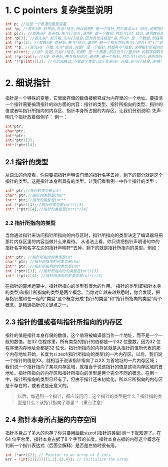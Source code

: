 # 1. C pointers 复杂类型说明
```c {.line-numbers}
int p; //这是一个普通的整型变量  
int *p; //首先从P 处开始,先与*结合,所以说明P 是一个指针,然后再与int 结合,说明指针所指向的内容的类型为int 型.所以P是一个返回整型数据的指针  
int p[3]; //首先从P 处开始,先与[]结合,说明P 是一个数组,然后与int 结合,说明数组里的元素是整型的,所以P 是一个由整型数据组成的数组  
int *p[3]; //首先从P 处开始,先与[]结合,因为其优先级比*高,所以P 是一个数组,然后再与*结合,说明数组里的元素是指针类型,然后再与int 结合,说明指针所指向的内容的类型是整型的,所以P 是一个由返回整型数据的指针所组成的数组  
int (*p)[3]; //首先从P 处开始,先与*结合,说明P 是一个指针然后再与[]结合(与"()"这步可以忽略,只是为了改变优先级),说明指针所指向的内容是一个数组,然后再与int 结合,说明数组里的元素是整型的.所以P 是一个指向由整型数据组成的数组的指针  
int **p; //首先从P 开始,先与*结合,说是P 是一个指针,然后再与*结合,说明指针所指向的元素是指针,然后再与int 结合,说明该指针所指向的元素是整型数据.由于二级指针以及更高级的指针极少用在复杂的类型中,所以后面更复杂的类型我们就不考虑多级指针了,最多只考虑一级指针.  
int p(int); //从P 处起,先与()结合,说明P 是一个函数,然后进入()里分析,说明该函数有一个整型变量的参数,然后再与外面的int 结合,说明函数的返回值是一个整型数据  
int (*p)(int); //从P 处开始,先与指针结合,说明P 是一个指针,然后与()结合,说明指针指向的是一个函数,然后再与()里的int 结合,说明函数有一个int 型的参数,再与最外层的int 结合,说明函数的返回类型是整型,所以P 是一个指向有一个整型参数且返回类型为整型的函数的指针  
int *(*p(int))[3]; //可以先跳过,不看这个类型,过于复杂从P 开始,先与()结合,说明P 是一个函数,然后进入()里面,与int 结合,说明函数有一个整型变量参数,然后再与外面的*结合,说明函数返回的是一个指针,然后到最外面一层,先与[]结合,说明返回的指针指向的是一个数组,然后再与*结合,说明数组里的元素是指针,然后再与int 结合,说明指针指向的内容是整型数据.所以P 是一个参数为一个整数据且返回一个指向由整型指针变量组成的数组的指针变量的函数.  
```
# 2. 细说指针
指针是一个特殊的变量，它里面存储的数值被解释成为内存里的一个地址。要搞清一个指针需要搞清指针的四方面的内容：指针的类型、指针所指向的类型、指针的值或者叫指针所指向的内存区、指针本身所占据的内存区。让我们分别说明.
先声明几个指针放着做例子：
例一：
```c {.line-numbers}
int*ptr;  
char*ptr;  
int**ptr;  
int(*ptr)[3];  
int*(*ptr)[4];  
```

## 2.1 指针的类型
 从语法的角度看，你只要把指针声明语句里的指针名字去掉，剩下的部分就是这个指针的类型。这是指针本身所具有的类型。让我们看看例一中各个指针的类型：
```c {.line-numbers}
int* ptr;//指针的类型是int*
char* ptr;//指针的类型是char*
int** ptr;//指针的类型是int**
int (*ptr)[3];//指针的类型是int(*)[3]
int* (*ptr)[4];//指针的类型是int*(*)[4]
```

### 2.2 指针所指向的类型
当你通过指针来访问指针所指向的内存区时，指针所指向的类型决定了编译器将把那片内存区里的内容当做什么来看待。
从语法上看，你只须把指针声明语句中的指针名字和名字左边的指针声明符*去掉，剩下的就是指针所指向的类型。例如：
```c {.line-numbers}
int* ptr; //指针所指向的类型是int
char* ptr; //指针所指向的的类型是char
int** ptr; //指针所指向的的类型是int*
int (*ptr)[3]; //指针所指向的的类型是int()[3]
int* (*ptr)[4]; //指针所指向的的类型是int*()[4]
```
在指针的算术运算中，指针所指向的类型有很大的作用。
指针的类型(即指针本身的类型)和指针所指向的类型是两个概念。当你对C 越来越熟悉时，你会发现，把与指针搅和在一起的"类型"这个概念分成"指针的类型"和"指针所指向的类型"两个概念，是精通指针的关键点之一。

## 2.3 指针的值或者叫指针所指向的内存区
指针的值是指针本身存储的数值，这个值将被编译器当作一个地址，而不是一个一般的数值。在32 位程序里，所有类型的指针的值都是一个32 位整数，因为32 位程序里内存地址全都是32 位长。指针所指向的内存区就是从指针的值所代表的那个内存地址开始，长度为si zeof(指针所指向的类型)的一片内存区。以后，我们说一个指针的值是XX，就相当于说该指针指向了以XX 为首地址的一片内存区域；我们说一个指针指向了某块内存区域，就相当于说该指针的值是这块内存区域的首地址。指针所指向的内存区和指针所指向的类型是两个完全不同的概念。在例一中，指针所指向的类型已经有了，但由于指针还未初始化，所以它所指向的内存区是不存在的，或者说是无意义的。
> 以后，每遇到一个指针，都应该问问：这个指针的类型是什么？指针指的类型是什么？该指针指向了哪里？（重点注意）

## 2.4 指针本身所占据的内存空间
指针本身占了多大的内存？你只要用函数sizeof(指针的类型)测一下就知道了。在64 位平台里，指针本身占据了8 个字节的长度。指针本身占据的内存这个概念在判断一个指针表达式（后面会解释）是否是左值时很有用。










```c
int (*arr)[2]; // Pointer to an array of 2 ints
arr = (int[2][2]){{1,2},{3,4}}; // Initialize the array
```
